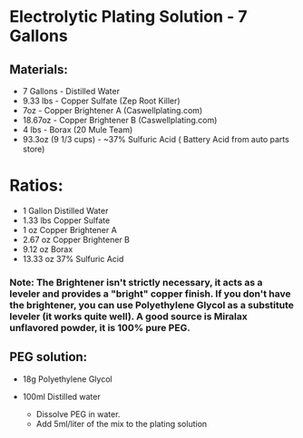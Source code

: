 # Electrolytic Plating Solution - 7 Gallons

## Materials:

* 7 Gallons - Distilled Water
* 9.33 lbs - Copper Sulfate (Zep Root Killer)
* 7oz - Copper Brightener A (Caswellplating.com) 
* 18.67oz - Copper Brightener B (Caswellplating.com)
* 4 lbs - Borax (20 Mule Team)
* 93.3oz (9 1/3 cups) - ~37% Sulfuric Acid ( Battery Acid from auto parts store)

# Ratios:
- 1 Gallon Distilled Water
- 1.33 lbs Copper Sulfate
- 1 oz Copper Brightener A
- 2.67 oz Copper Brightener B
- 9.12 oz  Borax
- 13.33 oz 37% Sulfuric Acid

### Note: The Brightener isn't strictly necessary, it acts as a leveler and provides a "bright" copper finish. If you don't have the brightener, you can use Polyethylene Glycol as a substitute leveler (it works quite well). A good source is Miralax unflavored powder, it is 100% pure PEG.

## PEG solution:
- 18g Polyethylene Glycol
- 100ml Distilled water

    - Dissolve PEG in water. 
    - Add 5ml/liter of the mix to the plating solution